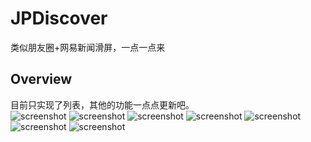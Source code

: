 # JPDiscover
类似朋友圈+网易新闻滑屏，一点一点来

## Overview
目前只实现了列表，其他的功能一点点更新吧。<br /> 
![screenshot](https://github.com/zhujia18/JPDiscover/blob/master/Screenshoot/1.png)
![screenshot](https://github.com/zhujia18/JPDiscover/blob/master/Screenshoot/2.png)
![screenshot](https://github.com/zhujia18/JPDiscover/blob/master/Screenshoot/3.png)
![screenshot](https://github.com/zhujia18/JPDiscover/blob/master/Screenshoot/iPhone4S(iOS6).jpg)
![screenshot](https://github.com/zhujia18/JPDiscover/blob/master/Screenshoot/iPhone6P(iOS9).jpg)
![screenshot](https://github.com/zhujia18/JPDiscover/blob/master/Screenshoot/vc-scroll.gif)
![screenshot](https://github.com/zhujia18/JPDiscover/blob/master/Screenshoot/list-scroll.gif)
